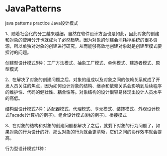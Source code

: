 # JavaPatterns
java patterns practice
Java设计模式

1、随着社会化的分工越来越细，自然在软件设计方面也是如此，因此对象的创建和对象的使用分开也就成为了必然趋势。因为对象的创建会消耗掉系统的很多资源，所以单独对对象的创建进行研究，从而能够高效地创建对象就是创建型模式要探讨的问题。

创建型设计模式5种：工厂方法模式、抽象工厂模式、单例模式、建造者模式、原型模式

2、在解决了对象的创建问题之后，对象的组成以及对象之间的依赖关系就成了开发人员关注的焦点，因为如何设计对象的结构、继承和依赖关系会影响到后续程序的维护性、代码的健壮性、耦合性等。对象结构的设计很容易体现出设计人员水平的高低。

结构型设计模式7种：适配器模式、代理模式、享元模式、装饰模式、外观设计模式Facade(计算机的例子)、组合设计模式(树的例子)、桥接模式

3、在对象的结构和对象的创建问题都解决了之后，就剩下对象的行为问题了，如果对象的行为设计的好，那么对象的行为就会更清晰，它们之间的协作效率就会提高。

行为型设计模式11种：
